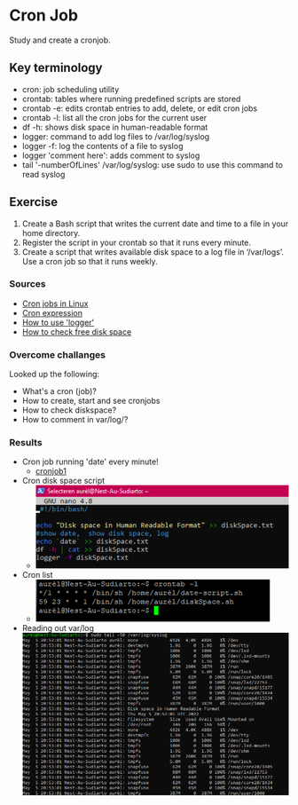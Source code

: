 # Cron Job
Study and create a cronjob.

## Key terminology
- cron: job scheduling utility 
- crontab: tables where running predefined scripts are stored
- crontab -e: edits crontab entries to add, delete, or edit cron jobs
- crontab -l: list all the cron jobs for the current user
- df -h: shows disk space in human-readable format
- logger: command to add log files to /var/log/syslog
- logger -f: log the contents of a file to syslog
- logger 'comment here': adds comment to syslog
- tail '-numberOfLines' /var/log/syslog: use sudo to use this command to read syslog 

## Exercise
1. Create a Bash script that writes the current date and time to a file  in your home directory.
2. Register the script in your crontab so that it runs every minute.
3. Create a script that writes available disk space to a log file in ‘/var/logs’. Use a cron job so that it runs weekly.

### Sources
- [Cron jobs in Linux](https://www.freecodecamp.org/news/cron-jobs-in-linux/)
- [Cron expression](https://crontab.guru/#0_0_*_*_5)
- [How to use 'logger'](https://www.networkworld.com/article/3274570/using-logger-on-linux.html)
- [How to check free disk space](https://opensource.com/article/18/7/how-check-free-disk-space-linux#:~:text=Linux%20df%20command,space%20on%20the%20Linux%20system.&text=df%20%2DT%20shows%20the%20disk,ext3%2C%20btrfs%2C%20etc.)
### Overcome challanges
Looked up the following:
- What's a cron (job)?
- How to create, start and see cronjobs
- How to check diskspace?
- How to comment in var/log/?


### Results

- Cron job running 'date' every minute!
  - [cronjob1](../00_includes/08-LIN_cronjob1.png)
- Cron disk space script
  - ![cronjob2](../00_includes/08-LIN_cronjob2.png)
- Cron list
  -  ![list](../00_includes/08-LIN_cronList.png)
- Reading out var/log ![syslog](../00_includes/08-LIN_syslog.png)